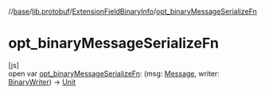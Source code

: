 //[base](../../../index.md)/[lib.protobuf](../index.md)/[ExtensionFieldBinaryInfo](index.md)/[opt_binaryMessageSerializeFn](opt_binary-message-serialize-fn.md)

# opt_binaryMessageSerializeFn

[js]\
open var [opt_binaryMessageSerializeFn](opt_binary-message-serialize-fn.md): (msg: [Message](../-message/index.md), writer: [BinaryWriter](../-binary-writer/index.md)) -&gt; [Unit](https://kotlinlang.org/api/latest/jvm/stdlib/kotlin/-unit/index.html)
